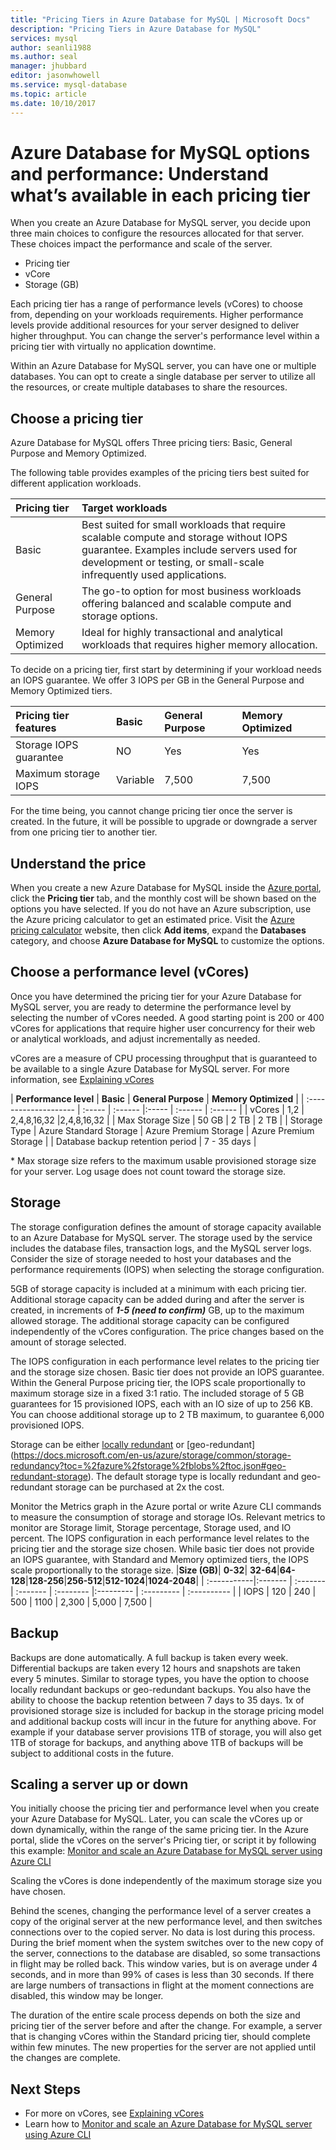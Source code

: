 ```yaml
---
title: "Pricing Tiers in Azure Database for MySQL | Microsoft Docs"
description: "Pricing Tiers in Azure Database for MySQL"
services: mysql
author: seanli1988
ms.author: seal
manager: jhubbard
editor: jasonwhowell
ms.service: mysql-database
ms.topic: article
ms.date: 10/10/2017
---
```

# Azure Database for MySQL options and performance: Understand what’s available in each pricing tier
When you create an Azure Database for MySQL server, you decide upon three main choices to configure the resources allocated for that server. These choices impact the performance and scale of the server.
- Pricing tier
- vCore
- Storage (GB)

Each pricing tier has a range of performance levels (vCores) to choose from, depending on your workloads requirements. Higher performance levels provide additional resources for your server designed to deliver higher throughput. You can change the server's performance level within a pricing tier with virtually no application downtime.


Within an Azure Database for MySQL server, you can have one or multiple databases. You can opt to create a single database per server to utilize all the resources, or create multiple databases to share the resources. 

## Choose a pricing tier
Azure Database for MySQL offers Three pricing tiers: Basic, General Purpose and Memory Optimized.

The following table provides examples of the pricing tiers best suited for different application workloads.

| Pricing tier | Target workloads |
| :----------- | :----------------|
| Basic | Best suited for small workloads that require scalable compute and storage without IOPS guarantee. Examples include servers used for development or testing, or small-scale infrequently used applications. |
| General Purpose | The go-to option for most business workloads offering balanced and scalable compute and storage options.|
| Memory Optimized | Ideal for highly transactional and analytical workloads that requires higher memory allocation.|

To decide on a pricing tier, first start by determining if your workload needs an IOPS guarantee. We offer 3 IOPS per GB in the General Purpose and Memory Optimized tiers.

| **Pricing tier features** | **Basic** | **General Purpose** | **Memory Optimized** |
| :------------------------ | :-------- | :----------- | :----------- |
| Storage IOPS guarantee | NO | Yes | Yes |   
| Maximum storage IOPS | Variable | 7,500 | 7,500 |  


For the time being, you cannot change pricing tier once the server is created. In the future, it will be possible to upgrade or downgrade a server from one pricing tier to another tier.

## Understand the price
When you create a new Azure Database for MySQL inside the [Azure portal](https://portal.azure.com/#create/Microsoft.MySQLServer), click the **Pricing tier** tab, and the monthly cost will be shown based on the options you have selected. If you do not have an Azure subscription, use the Azure pricing calculator to get an estimated price. Visit the [Azure pricing calculator](https://azure.microsoft.com/pricing/calculator/) website, then click **Add items**, expand the **Databases** category, and choose **Azure Database for MySQL** to customize the options.

## Choose a performance level (vCores)
Once you have determined the pricing tier for your Azure Database for MySQL server, you are ready to determine the performance level by selecting the number of vCores needed. A good starting point is 200 or 400 vCores for applications that require higher user concurrency for their web or analytical workloads, and adjust incrementally as needed. 

vCores are a measure of CPU processing throughput that is guaranteed to be available to a single Azure Database for MySQL server. For more information, see [Explaining vCores](concepts-compute-unit-and-storage.md)


| **Performance level** | **Basic** | **General Purpose** | **Memory Optimized** |
| :-------------------- | :----- | :------ |:----- | :------ | :------ |
| vCores | 1,2 | 2,4,8,16,32 |2,4,8,16,32 |
| Max Storage Size | 50 GB | 2 TB | 2 TB | 
| Storage Type | Azure Standard Storage | Azure Premium Storage | Azure Premium Storage | 
| Database backup retention period | 7 - 35 days |


\* Max storage size refers to the maximum usable provisioned storage size for your server. Log usage does not count toward the storage size.

## Storage 
The storage configuration defines the amount of storage capacity available to an Azure Database for MySQL server. The storage used by the service includes the database files, transaction logs, and the MySQL server logs. Consider the size of storage needed to host your databases and the performance requirements (IOPS) when selecting the storage configuration.

5GB of storage capacity is included at a minimum with each pricing tier. Additional storage capacity can be added during and after the server is created, in increments of ***1-5 (need to confirm)*** GB, up to the maximum allowed storage. The additional storage capacity can be configured independently of the vCores configuration. The price changes based on the amount of storage selected.

The IOPS configuration in each performance level relates to the pricing tier and the storage size chosen. Basic tier does not provide an IOPS guarantee. Within the General Purpose pricing tier, the IOPS scale proportionally to maximum storage size in a fixed 3:1 ratio. The included storage of 5 GB guarantees for 15 provisioned IOPS, each with an IO size of up to 256 KB. You can choose additional storage up to 2 TB maximum, to guarantee 6,000 provisioned IOPS.

Storage can be either [locally redundant](https://docs.microsoft.com/en-us/azure/storage/common/storage-redundancy?toc=%2fazure%2fstorage%2fblobs%2ftoc.json#locally-redundant-storage) or [geo-redundant] (https://docs.microsoft.com/en-us/azure/storage/common/storage-redundancy?toc=%2fazure%2fstorage%2fblobs%2ftoc.json#geo-redundant-storage). The default storage type is locally redundant and geo-redundant storage can be purchased at 2x the cost.  

Monitor the Metrics graph in the Azure portal or write Azure CLI commands to measure the consumption of storage and storage IOs. Relevant metrics to monitor are Storage limit, Storage percentage, Storage used, and IO percent.
The IOPS configuration in each performance level relates to the pricing tier and the storage size chosen. While basic tier does not provide an IOPS guarantee, with Standard and Memory optimized tiers, the IOPS scale proportionally to the storage size.
|**Size (GB)**|	**0-32**| **32-64**|**64-128**|**128-256**|**256-512**|**512-1024**|**1024-2048**|
| :-----------|:------- | :------- | :------- | :-------- |:--------- | :--------- | :---------- |
| IOPS | 120 | 240	| 500	| 1100 | 2,300 | 5,000 | 7,500 |

## Backup
Backups are done automatically. A full backup is taken every week. Differential backups are taken every 12 hours and snapshots are taken every 5 minutes. Similar to storage types, you have the option to choose locally redundant backups or geo-redundant backups. You also have the ability to choose the backup retention between 7 days to 35 days. 1x of provisioned storage size is included for backup in the storage pricing model and additional backup costs will incur in the future for anything above. For example if your database server provisions 1TB of storage, you will also get 1TB of storage for backups, and anything above 1TB of backups will be subject to additional costs in the future.


## Scaling a server up or down
You initially choose the pricing tier and performance level when you create your Azure Database for MySQL. Later, you can scale the vCores up or down dynamically, within the range of the same pricing tier. In the Azure portal, slide the vCores on the server's Pricing tier, or script it by following this example: [Monitor and scale an Azure Database for MySQL server using Azure CLI](scripts/sample-scale-server.md)

Scaling the vCores is done independently of the maximum storage size you have chosen.

Behind the scenes, changing the performance level of a server creates a copy of the original server at the new performance level, and then switches connections over to the copied server. No data is lost during this process. During the brief moment when the system switches over to the new copy of the server, connections to the database are disabled, so some transactions in flight may be rolled back. This window varies, but is on average under 4 seconds, and in more than 99% of cases is less than 30 seconds. If there are large numbers of transactions in flight at the moment connections are disabled, this window may be longer.

The duration of the entire scale process depends on both the size and pricing tier of the server before and after the change. For example, a server that is changing vCores within the Standard pricing tier, should complete within few minutes. The new properties for the server are not applied until the changes are complete.

## Next Steps
- For more on vCores, see [Explaining vCores](concepts-compute-unit-and-storage.md)
- Learn how to [Monitor and scale an Azure Database for MySQL server using Azure CLI](scripts/sample-scale-server.md)
